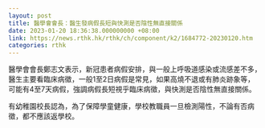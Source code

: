 ```yaml
---
layout: post
title: 醫學會會長：醫生發病假長短與快測是否陰性無直接關係
date: 2023-01-20 18:36:38.000000000 +08:00
link: https://news.rthk.hk/rthk/ch/component/k2/1684772-20230120.htm
categories: rthk
---
```


醫學會會長鄭志文表示，新冠患者病假安排，與一般上呼吸道感染或流感差不多，醫生主要看臨床病徵，一般1至2日病假是常見，如果高燒不退或有肺炎跡象等，可能有4至7天病假，強調病假長短視乎臨床病徵，與快測是否陰性無直接關係。

有幼稚園校長認為，為了保障學童健康，學校教職員一旦檢測陽性，不論有否病徵，都不應該返學校。
